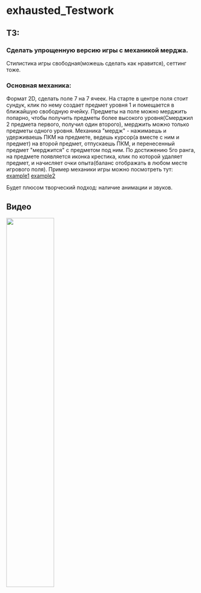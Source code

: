 # exhausted_Testwork
 
## ТЗ:
### Сделать упрощенную версию игры с механикой мерджа.

Стилистика игры свободная(можешь сделать как нравится), сеттинг тоже.

### Основная механика:
Формат 2D, сделать поле 7 на 7 ячеек.
На старте в центре поля стоит сундук, клик по нему создает предмет уровня 1 и помещается в ближайшую свободную ячейку.
Предметы на поле можно мерджить попарно, чтобы получить предметы более высокого уровня(Смерджил 2 предмета первого, получил один второго), мерджить можно только предметы одного уровня.
Механика "мердж" - нажимаешь и удерживаешь ПКМ на предмете, ведешь курсор(а вместе с ним и предмет) на второй предмет, отпускаешь ПКМ, и перенесенный предмет "мерджится" с предметом под ним.
По достижению 5го ранга, на предмете появляется иконка крестика, клик по которой удаляет предмет, и начисляет очки опыта(баланс отображать в любом месте игрового поля).
Пример механики игры можно посмотреть тут:
<a href="https://play.google.com/store/apps/details?id=com.mergegame.merge">example1</a>
<a href="https://play.google.com/store/apps/details?id=com.skunkworksgames.mergefriends">example2</a>

Будет плюсом творческий подход:
наличие анимации и звуков.  
## Видео
[<img src="https://img.youtube.com/vi/TB8XbYA85Pc/maxresdefault.jpg" width="50%">](https://youtu.be/TB8XbYA85Pc)
